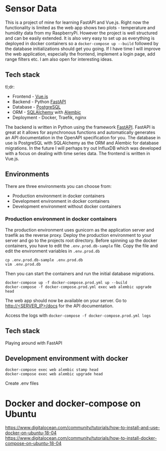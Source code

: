 # Sensor Data
This is a project of mine for learning FastAPI and Vue.js. Right now the functionality is limited as the web app shows two plots - temperature and humidity data from my RaspberryPi. However the project is well structured and can be easily extended. It is also very easy to set up as everything is deployed in docker containers so a `docker-compose up --build` followed by the database initializations should get you going. If I have time I will improve the web application, especially the frontend, implement a login page, add range filters etc. I am also open for interesting ideas.

## Tech stack
tl;dr:
* Frontend - [Vue.js](https://vuejs.org/)
* Backend - Python [FastAPI](https://fastapi.tiangolo.com/)
* Database - [PostgreSQL](https://www.postgresql.org/)
* ORM - [SQLAlchemy](https://www.sqlalchemy.org/) with [Alembic](https://alembic.sqlalchemy.org/en/latest/)
* Deployment - Docker, Traefik, nginx

The backend is written in Python using the framework [FastAPI](https://github.com/tiangolo/fastapi). FastAPI is great at it allows for asynchronous functions and automatically generates an API documentation in the OpenAPI specification for you. The database in use is PostgreSQL with SQLAlchemy as the ORM and Alembic for database migrations. In the future I will perhaps try out InfluxDB which was developed with a focus on dealing with time series data. The frontend is written in Vue.js.

## Environments
There are three environments you can choose from:
* Production environment in docker containers
* Development environment in docker containers
* Development environment without docker containers


### Production environment in docker containers
The production environment uses gunicorn as the application server and traefik as the reverse proxy. Deploy the production environment to your server and go to the projects root directory. Before spinning up the docker containers, you have to edit the `.env.prod.db-sample` file. Copy the file and edit the environment variables in `.env.prod.db`
```
cp .env.prod.db-sample .env.prod.db
vim .env.prod.db
```

Then you can start the containers and run the initial database migrations. 
```
docker-compose up -f docker-compose.prod.yml up --build
docker-compose -f docker-compose.prod.yml exec web alembic upgrade head
```

The web app should now be available on your server. Go to [http://<SERVER_IP>/docs](http://<SERVER_IP>/docs) for the API documentation.

Access the logs with `docker-compose -f docker-compose.prod.yml logs`

## Tech stack


Playing around with FastAPI

## Development environment with docker
```
docker-compose exec web alembic stamp head
docker-compose exec web alembic upgrade head
```
Create .env files

# Docker and docker-compose on Ubuntu
https://www.digitalocean.com/community/tutorials/how-to-install-and-use-docker-on-ubuntu-18-04
https://www.digitalocean.com/community/tutorials/how-to-install-docker-compose-on-ubuntu-18-04
